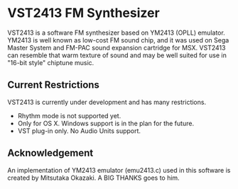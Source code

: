 VST2413 FM Synthesizer
======================

VST2413 is a software FM synthesizer based on YM2413 (OPLL) emulator.
YM2413 is well known as low-cost FM sound chip, and it was used on
Sega Master System and FM-PAC sound expansion cartridge for MSX.
VST2413 can resemble that warm texture of sound and may be well
suited for use in "16-bit style" chiptune music.

Current Restrictions
--------------------

VST2413 is currently under development and has many restrictions.

- Rhythm mode is not supported yet.
- Only for OS X. Windows support is in the plan for the future.
- VST plug-in only. No Audio Units support.

Acknowledgement
---------------

An implementation of YM2413 emulator (emu2413.c) used in this software
is created by Mitsutaka Okazaki. A BIG THANKS goes to him.